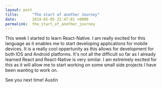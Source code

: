 ```yaml
---
layout: post
title:      "The start of another Journey"
date:       2019-05-05 22:47:01 +0000
permalink:  the_start_of_another_journey
---
```



This week I started to learn React-Native. I am really excited for this language as it enables me to start developing applications for mobile devices. It is a really cool oppertunity as this allows for development for both IOS and Android platforms. It's not all the difficult so far as I already learned React and React-Native is very similar. I am extremely excited for this as it will allow me to start working on some small side projects I have been wanting to work on. 

See you next time!
Austin
